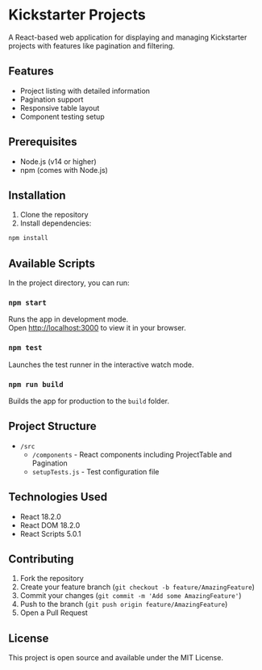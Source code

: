 # Kickstarter Projects

A React-based web application for displaying and managing Kickstarter projects with features like pagination and filtering.

## Features

- Project listing with detailed information
- Pagination support
- Responsive table layout
- Component testing setup

## Prerequisites

- Node.js (v14 or higher)
- npm (comes with Node.js)

## Installation

1. Clone the repository
2. Install dependencies:
```bash
npm install
```

## Available Scripts

In the project directory, you can run:

### `npm start`

Runs the app in development mode.\
Open [http://localhost:3000](http://localhost:3000) to view it in your browser.

### `npm test`

Launches the test runner in the interactive watch mode.

### `npm run build`

Builds the app for production to the `build` folder.

## Project Structure

- `/src`
  - `/components` - React components including ProjectTable and Pagination
  - `setupTests.js` - Test configuration file

## Technologies Used

- React 18.2.0
- React DOM 18.2.0
- React Scripts 5.0.1

## Contributing

1. Fork the repository
2. Create your feature branch (`git checkout -b feature/AmazingFeature`)
3. Commit your changes (`git commit -m 'Add some AmazingFeature'`)
4. Push to the branch (`git push origin feature/AmazingFeature`)
5. Open a Pull Request

## License

This project is open source and available under the MIT License.

